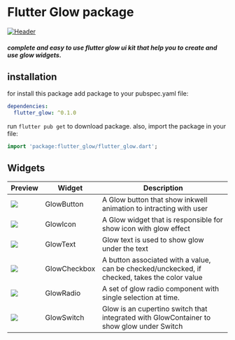# Flutter Glow package

[![Header](https://raw.githubusercontent.com/payam-zahedi/flutter-glow/master/res/images/Header.png "Header")](https://raw.githubusercontent.com/payam-zahedi/flutter-glow/master/res/images/Header.png "Header")

##### complete and easy to use flutter glow ui kit that help you to create and use glow widgets.

## installation
for install this package add package to your pubspec.yaml file:
```yaml
dependencies:
  flutter_glow: ^0.1.0
```
run `flutter pub get` to download package. also, import the package in your file:
```dart
import 'package:flutter_glow/flutter_glow.dart';
```
## Widgets
<table>
<thead>
<tr>
<th>Preview</th>
<th>Widget</th>
<th>Description</th>
</tr>
</thead>
<tbody>
<tr>
  <td><img src="https://github.com/payam-zahedi/flutter-glow/blob/master/res/images/components/button.png?raw=true"/></td>
  <td>GlowButton</td>
  <td>A Glow button that show inkwell animation to intracting with user</td>
</tr>
<tr>
  <td><img src="https://github.com/payam-zahedi/flutter-glow/blob/master/res/images/components/icon.png?raw=true"/></td>
  <td>GlowIcon</td>
  <td>A Glow widget that is responsible for show icon with glow effect</td>
</tr>
<tr>
  <td><img src="https://github.com/payam-zahedi/flutter-glow/blob/master/res/images/components/text.png?raw=true"/></td>
  <td>GlowText</td>
  <td> Glow text is used to show glow under the text</td>
</tr>
<tr>
  <td><img src="https://github.com/payam-zahedi/flutter-glow/blob/master/res/images/components/checkbox.png?raw=true"/> </td>
  <td>GlowCheckbox</td>
  <td>A button associated with a value, can be checked/unckecked, if checked, takes the color value
  </td>
</tr>
<tr>
  <td><img src="https://github.com/payam-zahedi/flutter-glow/blob/master/res/images/components/radio.png?raw=true"/></td>
  <td>GlowRadio</td>
  <td>A set of glow radio component with single selection at time.</td>
</tr>
<tr>
  <td><img src="https://github.com/payam-zahedi/flutter-glow/blob/master/res/images/components/switch.png?raw=true"/></td>
  <td>GlowSwitch </td>
  <td>Glow is an cupertino switch that integrated with GlowContainer to show glow under Switch</td>
</tr>
</tbody>
</table>

